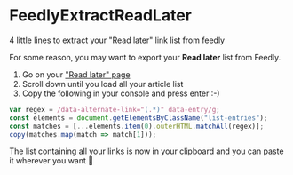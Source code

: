 # FeedlyExtractReadLater
4 little lines to extract your "Read later" link list from feedly

For some reason, you may want to export your **Read later** list from Feedly.

1) Go on your ["Read later" page](https://feedly.com/i/saved)
2) Scroll down until you load all your article list
3) Copy the following in your console and press enter :-)

```javascript
var regex = /data-alternate-link="(.*)" data-entry/g;
const elements = document.getElementsByClassName("list-entries");
const matches = [...elements.item(0).outerHTML.matchAll(regex)];
copy(matches.map(match => match[1]));
```

The list containing all your links is now in your clipboard and you can paste it wherever you want 🥳
